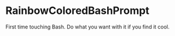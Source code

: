 # RainbowColoredBashPrompt

First time touching Bash. Do what you want with it if you find it cool.
